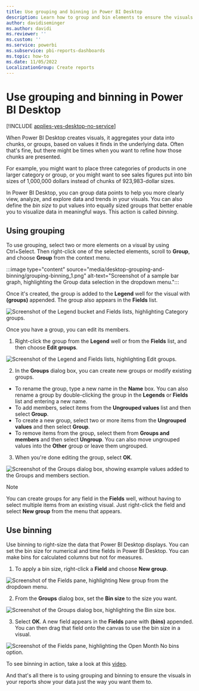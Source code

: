 ```yaml
---
title: Use grouping and binning in Power BI Desktop
description: Learn how to group and bin elements to ensure the visuals in your reports show your data the way you want them to.
author: davidiseminger
ms.author: davidi
ms.reviewer: ''
ms.custom: ''
ms.service: powerbi
ms.subservice: pbi-reports-dashboards
ms.topic: how-to
ms.date: 11/05/2022
LocalizationGroup: Create reports
---
```

# Use grouping and binning in Power BI Desktop

[!INCLUDE [applies-yes-desktop-no-service](../includes/applies-yes-desktop-no-service.md)]

When Power BI Desktop creates visuals, it aggregates your data into chunks, or groups, based on values it finds in the underlying data. Often that's fine, but there might be times when you want to refine how those chunks are presented.

For example, you might want to place three categories of products in one larger category or group, or you might want to see sales figures put into bin sizes of 1,000,000 dollars instead of chunks of 923,983-dollar sizes.

In Power BI Desktop, you can group data points to help you more clearly view, analyze, and explore data and trends in your visuals. You can also define the *bin size* to put values into equally sized groups that better enable you to visualize data in meaningful ways. This action is called *binning*.

## Using grouping
To use grouping, select two or more elements on a visual by using Ctrl+Select. Then right-click one of the selected elements, scroll to **Group**, and choose **Group** from the context menu.

:::image type="content" source="media/desktop-grouping-and-binning/grouping-binning_1.png" alt-text="Screenshot of a sample bar graph, highlighting the Group data selection in the dropdown menu.":::

Once it's created, the group is added to the **Legend** well for the visual with **(groups)** appended. The group also appears in the **Fields** list.

![Screenshot of the Legend bucket and Fields lists, highlighting Category groups.](media/desktop-grouping-and-binning/grouping-binning-2.png)

Once you have a group, you can edit its members.
 1. Right-click the group from the **Legend** well or from the **Fields** list, and then choose **Edit groups**.

![Screenshot of the Legend and Fields lists, highlighting Edit groups.](media/desktop-grouping-and-binning/grouping-binning-3.png)

 2. In the **Groups** dialog box, you can create new groups or modify existing groups.
  - To rename the group, type a new name in the **Name** box. You can also rename a group by double-clicking the group in the **Legends** or **Fields** list and entering a new name.
  - To add members, select items from the **Ungrouped values** list and then select **Group**.
  - To create a new group, select two or more items from the **Ungrouped values** and then select **Group**.
  - To remove items from the group, select them from **Groups and members** and then select **Ungroup**. You can also move ungrouped values into the **Other** group or leave them ungrouped.
3. When you're done editing the group, select **OK**.

![Screenshot of the Groups dialog box, showing example values added to the Groups and members section.](media/desktop-grouping-and-binning/grouping-binning_4.png)

> [!NOTE]
> You can create groups for any field in the **Fields** well, without having to select multiple items from an existing visual. Just right-click the field and select **New group** from the menu that appears.

## Use binning
Use binning to right-size the data that Power BI Desktop displays. You can set the bin size for numerical and time fields in Power BI Desktop. You can make bins for calculated columns but not for measures.

 1. To apply a bin size, right-click a **Field** and choose **New group**.

![Screenshot of the Fields pane, highlighting New group from the dropdown menu.](media/desktop-grouping-and-binning/grouping-binning-5.png)

 2. From the **Groups** dialog box, set the **Bin size** to the size you want.

![Screenshot of the Groups dialog box, highlighting the Bin size box.](media/desktop-grouping-and-binning/grouping-binning-6.png)

 3. Select **OK**. A new field appears in the **Fields** pane with **(bins)** appended. You can then drag that field onto the canvas to use the bin size in a visual.

![Screenshot of the Fields pane, highlighting the Open Month No bins option.](media/desktop-grouping-and-binning/grouping-binning-7.png)

To see binning in action, take a look at this [video](https://www.youtube.com/watch?v=BRvdZSfO0DY).

And that's all there is to using grouping and binning to ensure the visuals in your reports show your data just the way you want them to.
